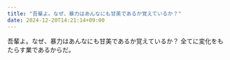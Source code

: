 ```yaml
---
title: "吾輩よ。なぜ、暴力はあんなにも甘美であるか覚えているか？"
date: 2024-12-20T14:21:14+09:00
---
```

吾輩よ。なぜ、暴力はあんなにも甘美であるか覚えているか？
全てに変化をもたらす業であるからだ。

